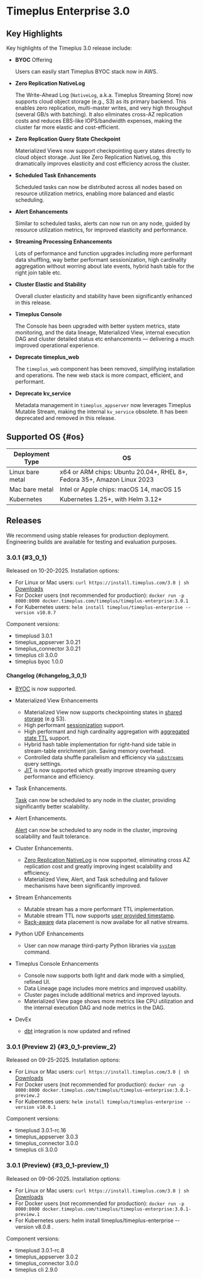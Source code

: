 # Timeplus Enterprise 3.0

## Key Highlights

Key highlights of the Timeplus 3.0 release include:

- **BYOC** Offering

  Users can easily start Timeplus BYOC stack now in AWS.

- **Zero Replication NativeLog** 

  The Write-Ahead Log (`NativeLog`, a.k.a. Timeplus Streaming Store) now supports cloud object storage (e.g., S3) as its primary backend. This enables zero replication, multi-master writes, and very high throughput (several GB/s with batching). It also eliminates cross-AZ replication costs and reduces EBS-like IOPS/bandwidth expenses, making the cluster far more elastic and cost-efficient.

- **Zero Replication Query State Checkpoint** 

  Materialized Views now support checkpointing query states directly to cloud object storage. Just like Zero Replication NativeLog, this dramatically improves elasticity and cost efficiency across the cluster.

- **Scheduled Task Enhancements** 

  Scheduled tasks can now be distributed across all nodes based on resource utilization metrics, enabling more balanced and elastic scheduling.

- **Alert Enhancements** 

  Similar to scheduled tasks, alerts can now run on any node, guided by resource utilization metrics, for improved elasticity and performance.

- **Streaming Processing Enhancements** 

  Lots of performance and function upgrades including more performant data shuffling, way better performant sessionization, high cardinality aggregation without worring about late events, hybrid hash table for the right join table etc. 

- **Cluster Elastic and Stability** 

  Overall cluster elasticity and stability have been significantly enhanced in this release.

- **Timeplus Console** 

  The Console has been upgraded with better system metrics, state monitoring, and the data lineage, Materialized View, internal execution DAG and cluster detailed status etc enhancements — delivering a much improved operational experience.

- **Deprecate timeplus_web**

  The `timeplus_web` component has been removed, simplifying installation and operations. The new web stack is more compact, efficient, and performant.

- **Deprecate kv_service** 

  Metadata management in `timeplus_appserver` now leverages Timeplus Mutable Stream, making the internal `kv_service` obsolete. It has been deprecated and removed in this release.


## Supported OS {#os}
|Deployment Type| OS |
|--|--|
|Linux bare metal| x64 or ARM chips: Ubuntu 20.04+, RHEL 8+, Fedora 35+, Amazon Linux 2023|
|Mac bare metal| Intel or Apple chips: macOS 14, macOS 15|
|Kubernetes|Kubernetes 1.25+, with Helm 3.12+|

## Releases
We recommend using stable releases for production deployment. Engineering builds are available for testing and evaluation purposes.

### 3.0.1 {#3_0_1}
Released on 10-20-2025. Installation options:
* For Linux or Mac users: `curl https://install.timeplus.com/3.0 | sh` [Downloads](/release-downloads#3_0_1)
* For Docker users (not recommended for production): `docker run -p 8000:8000 docker.timeplus.com/timeplus/timeplus-enterprise:3.0.1`
* For Kubernetes users: `helm install timeplus/timeplus-enterprise --version v10.0.7`

Component versions:
* timeplusd 3.0.1
* timeplus_appserver 3.0.21
* timeplus_connector 3.0.21
* timeplus cli 3.0.0
* timeplus byoc 1.0.0

#### Changelog {#changelog_3_0_1}

* [BYOC](/byoc) is now supported. 
* Materialized View Enhancements
  * Materialized View now supports checkpointing states in [shared storage](/materialized-view-checkpoint#zero-replication-checkpoint) (e.g S3). 
  * High performant [sessionization](/global-aggregation#emit-after-session-close) support. 
  * High performant and high cardinality aggregation with [aggregated state TTL](/global-aggregation#ttl-of-aggregation-keys) support. 
  * Hybrid hash table implementation for right-hand side table in stream-table enrichment join. Saving memory overhead.
  * Controlled data shuffle parallelism and efficiency via [`substreams`](/shuffle-data#control-the-fan-out) query settings. 
  * [JIT](/jit) is now supported which greatly improve streaming query performance and efficiency.

* Task Enhancements. 

  [Task](/task) can now be scheduled to any node in the cluster, providing significantly better scalability.

* Alert Enhancements. 

  [Alert](/alert) can now be scheduled to any node in the cluster, improving scalability and fault tolerance. 

* Cluster Enhancements. 
  * [Zero Replication NativeLog](/cluster#zero-replication-nativelog) is now supported, eliminating cross AZ replication cost and greatly improving ingest scalability and efficiency. 
  * Materialized View, Alert, and Task scheduling and failover mechanisms have been significantly improved. 

* Stream Enhancements
  * Mutable stream has a more performant TTL implementation. 
  * Mutable stream TTL now supports [user provided timestamp](/mutable-stream-ttl#retention-based-on-event-timestamp).
  * [Rack-aware](/rack-aware-placements) data placement is now availabe for all native streams.

* Python UDF Enhancements
  * User can now manage third-party Python libraries via [`system`](/py-udf#python_libs) command. 

* Timeplus Console Enhancements 
  * Console now supports both light and dark mode with a simplied, refined UI. 
  * Data Lineage page includes more metrics and improved usability.
  * Cluster pages include additional metrics and improved layouts.
  * Materialized View page shows more metrics like CPU utilization and the internal execution DAG and node metrics in the DAG.

* DevEx
  * [dbt](https://github.com/timeplus-io/dbt-timeplus) integration is now updated and refined

### 3.0.1 (Preview 2) {#3_0_1-preview_2}
Released on 09-25-2025. Installation options:
* For Linux or Mac users: `curl https://install.timeplus.com/3.0 | sh` [Downloads](/release-downloads#3_0_1-preview_2)
* For Docker users (not recommended for production): `docker run -p 8000:8000 docker.timeplus.com/timeplus/timeplus-enterprise:3.0.1-preview.2`
* For Kubernetes users: `helm install timeplus/timeplus-enterprise --version v10.0.1`

Component versions:
* timeplusd 3.0.1-rc.16
* timeplus_appserver 3.0.3
* timeplus_connector 3.0.0
* timeplus cli 3.0.0

### 3.0.1 (Preview) {#3_0_1-preview_1}
Released on 09-06-2025. Installation options:
* For Linux or Mac users: `curl https://install.timeplus.com/3.0 | sh` [Downloads](/release-downloads#3_0_1-preview_1)
* For Docker users (not recommended for production): `docker run -p 8000:8000 docker.timeplus.com/timeplus/timeplus-enterprise:3.0.1-preview.1`
* For Kubernetes users: helm install timeplus/timeplus-enterprise --version v8.0.8 .

Component versions:
* timeplusd 3.0.1-rc.8
* timeplus_appserver 3.0.2
* timeplus_connector 3.0.0
* timeplus cli 2.9.0
